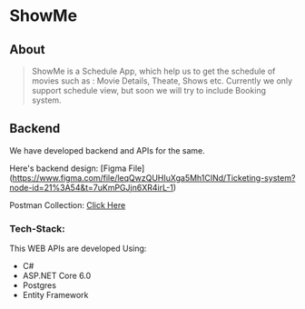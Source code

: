 # ShowMe

## About
> ShowMe is a Schedule App, which help us to get the schedule of movies such as : Movie Details, Theate, Shows etc. Currently we only support schedule view, but soon we will try to include Booking system.

## Backend
We have developed backend and APIs for the same.

Here's backend design: [Figma File] (https://www.figma.com/file/leqQwzQUHIuXga5Mh1CINd/Ticketing-system?node-id=21%3A54&t=7uKmPGJjn6XR4irL-1)

Postman Collection: [Click Here](https://www.postman.com/rahul353/workspace/showme/collection/25274233-3b6e2db5-c54c-4624-af95-bd7b95c983a4?action=share&creator=25274233)

### Tech-Stack:
This WEB APIs are developed Using:
- C#
- ASP.NET Core 6.0
- Postgres
- Entity Framework


